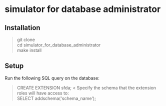 # simulator for database administrator
## Installation
> git clone  
> cd simulator_for_database_administrator  
> make install  
## Setup
Run the following SQL query on the database:  
> CREATE EXTENSION sfda; <
Specify the schema that the extension roles will have access to:  
> SELECT addschema('schema_name');  
> 
